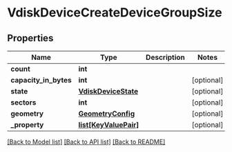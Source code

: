 # VdiskDeviceCreateDeviceGroupSize

## Properties
Name | Type | Description | Notes
------------ | ------------- | ------------- | -------------
**count** | **int** |  | 
**capacity_in_bytes** | **int** |  | [optional] 
**state** | [**VdiskDeviceState**](VdiskDeviceState.md) |  | [optional] 
**sectors** | **int** |  | [optional] 
**geometry** | [**GeometryConfig**](GeometryConfig.md) |  | [optional] 
**_property** | [**list[KeyValuePair]**](KeyValuePair.md) |  | [optional] 

[[Back to Model list]](../README.md#documentation-for-models) [[Back to API list]](../README.md#documentation-for-api-endpoints) [[Back to README]](../README.md)


